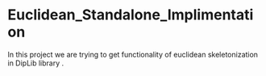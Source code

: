 # Euclidean_Standalone_Implimentation

In this project we are trying to get functionality of euclidean skeletonization in DipLib library . 
